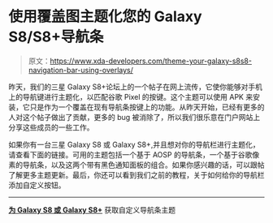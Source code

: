 # 使用覆盖图主题化您的 Galaxy S8/S8+导航条

> 原文：<https://www.xda-developers.com/theme-your-galaxy-s8s8-navigation-bar-using-overlays/>

昨天，我们的三星 Galaxy S8+论坛上的一个帖子在网上流传，它使你能够对手机上的导航键进行主题化，以匹配谷歌 Pixel 的按键。这个主题可以使用 APK 来安装，它只是作为一个覆盖在现有导航条按键上的功能。从昨天开始，已经有更多的人对这个帖子做出了贡献，更多的 bug 被消除了，所以我们很乐意在门户网站上分享这些成员的一些工作。

如果你有一台三星 Galaxy S8 或 Galaxy S8+,并且想对你的导航栏进行主题化，请查看下面的链接。可用的主题包括一个基于 AOSP 的导航条，一个基于谷歌像素的导航条，以及这两个带有黑色通知面板的组合。如果你感兴趣的话，可以跟帖了解更多主题更新。最后，你还可以看到我们之前的教程，关于如何给你的导航栏添加自定义按钮。

* * *

[**为 Galaxy S8 或 Galaxy S8+**](https://forum.xda-developers.com/galaxy-s8+/themes/substratum-inversion-ui-overlay-overlays-t3604341/post72416700#post72416700) 获取自定义导航条主题